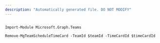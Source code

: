 ```yaml
---
description: "Automatically generated file. DO NOT MODIFY"
---
```


```powershellv1

Import-Module Microsoft.Graph.Teams

Remove-MgTeamScheduleTimeCard -TeamId $teamId -TimeCardId $timeCardId

```